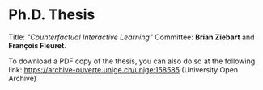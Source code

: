 # Ph.D. Thesis

Title: _"Counterfactual Interactive Learning"_
Committee: __Brian Ziebart__ and __François Fleuret__.

To download a PDF copy of the thesis, you can also do so at the following link:
https://archive-ouverte.unige.ch/unige:158585 (University Open Archive)


